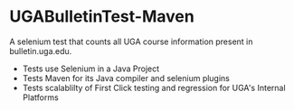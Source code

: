 # UGABulletinTest-Maven
A selenium test that counts all UGA course information present in bulletin.uga.edu. 
   * Tests use Selenium in a Java Project
   * Tests Maven for its Java compiler and selenium plugins
   * Tests scalablilty of First Click testing and regression for UGA's Internal Platforms
